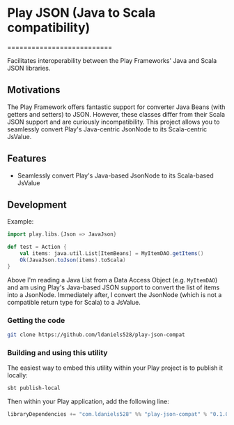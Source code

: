 # Play JSON (Java to Scala compatibility)
==========================

Facilitates interoperability between the Play Frameworks' Java and Scala JSON libraries.

## Motivations

The Play Framework offers fantastic support for converter Java Beans (with getters and setters) to JSON. However,
these classes differ from their Scala JSON support and are curiously incompatibility. This project allows you to
seamlessly convert Play's Java-centric JsonNode to its Scala-centric JsValue.

## Features

* Seamlessly convert Play's Java-based JsonNode to its Scala-based JsValue

## Development

Example:

```scala
import play.libs.{Json => JavaJson}

def test = Action {
    val items: java.util.List[ItemBeans] = MyItemDAO.getItems()
    Ok(JavaJson.toJson(items).toScala)
}
```

Above I'm reading a Java List from a Data Access Object (e.g. `MyItemDAO`) and am using Play's Java-based JSON support
to convert the list of items into a JsonNode. Immediately after, I convert the JsonNode (which is not a compatible return
type for Scala) to a JsValue.

### Getting the code

```bash
git clone https://github.com/ldaniels528/play-json-compat
```

### Building and using this utility

The easiest way to embed this utility within your Play project is to publish it locally:

```bash
sbt publish-local
```

Then within your Play application, add the following line:

```scala
libraryDependencies += "com.ldaniels528" %% "play-json-compat" % "0.1.0"
```
